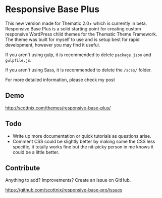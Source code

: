 Responsive Base Plus
===============

This new version made for Thematic 2.0+ which is currently in beta. Responsive Base Plus is a solid starting point for creating custom responsive WordPress child themes for the Thematic Theme Framework. The theme was built for myself to use and is setup best for rapid development, however you may find it useful.

If you aren't using gulp, it is recommended to delete `package.json` and `gulpfile.js`.

If you aren't using Sass, it is recommended to delete the `/scss/` folder.

For more detailed information, please check my post

Demo
-------------

http://scottnix.com/themes/responsive-base-plus/

Todo
-------------

* Write up more documentation or quick tutorials as questions arise.
* Comment CSS could be slightly better by making some the CSS less specific, it totally works fine but the nit-picky person in me knows it could be a little better.

Contribute
--------------

Anything to add? Improvements? Create an issue on GitHub.

https://github.com/scottnix/responsive-base-pro/issues